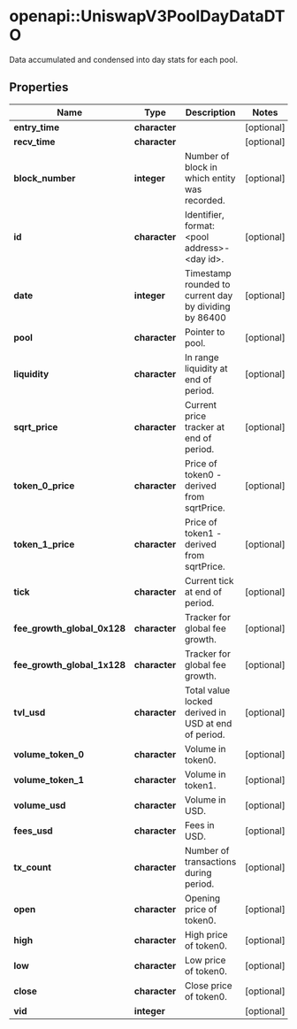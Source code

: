 # openapi::UniswapV3PoolDayDataDTO

Data accumulated and condensed into day stats for each pool.

## Properties
Name | Type | Description | Notes
------------ | ------------- | ------------- | -------------
**entry_time** | **character** |  | [optional] 
**recv_time** | **character** |  | [optional] 
**block_number** | **integer** | Number of block in which entity was recorded. | [optional] 
**id** | **character** | Identifier, format: &lt;pool address&gt;-&lt;day id&gt;. | [optional] 
**date** | **integer** | Timestamp rounded to current day by dividing by 86400 | [optional] 
**pool** | **character** | Pointer to pool. | [optional] 
**liquidity** | **character** | In range liquidity at end of period. | [optional] 
**sqrt_price** | **character** | Current price tracker at end of period. | [optional] 
**token_0_price** | **character** | Price of token0 - derived from sqrtPrice. | [optional] 
**token_1_price** | **character** | Price of token1 - derived from sqrtPrice. | [optional] 
**tick** | **character** | Current tick at end of period. | [optional] 
**fee_growth_global_0x128** | **character** | Tracker for global fee growth. | [optional] 
**fee_growth_global_1x128** | **character** | Tracker for global fee growth. | [optional] 
**tvl_usd** | **character** | Total value locked derived in USD at end of period. | [optional] 
**volume_token_0** | **character** | Volume in token0. | [optional] 
**volume_token_1** | **character** | Volume in token1. | [optional] 
**volume_usd** | **character** | Volume in USD. | [optional] 
**fees_usd** | **character** | Fees in USD. | [optional] 
**tx_count** | **character** | Number of transactions during period. | [optional] 
**open** | **character** | Opening price of token0. | [optional] 
**high** | **character** | High price of token0. | [optional] 
**low** | **character** | Low price of token0. | [optional] 
**close** | **character** | Close price of token0. | [optional] 
**vid** | **integer** |  | [optional] 


